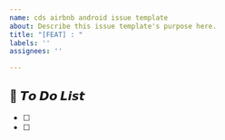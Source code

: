```yaml
---
name: cds airbnb android issue template
about: Describe this issue template's purpose here.
title: "[FEAT] : "
labels: ''
assignees: ''

---
```


## 📌 𝙏𝙤 𝘿𝙤 𝙇𝙞𝙨𝙩
- [ ] 
- [ ]
